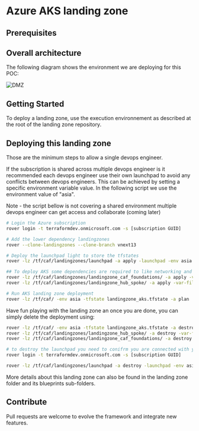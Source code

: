 # Azure AKS landing zone


## Prerequisites


## Overall architecture

The following diagram shows the environment we are deploying for this POC:

![DMZ](../../_pictures/hub_spoke/hybrid-network-hub-spoke.png)

## Getting Started

To deploy a landing zone, use the execution environnement as described at the root of the landing zone repository.

## Deploying this landing zone

Those are the minimum steps to allow a single devops engineer. 

If the subscription is shared across multiple devops engineer is it recommended each devops engineer use their own launchpad to avoid any conflicts between devops engineers. This can be achieved by setting a specific environment variable value. In the following script we use the environment value of "asia".

Note - the script bellow is not covering a shared environment multiple devops engineer can get access and collaborate (coming later)

```bash
# Login the Azure subscription
rover login -t terraformdev.onmicrosoft.com -s [subscription GUID]

# Add the lower dependency landingzones
rover --clone-landingzones --clone-branch vnext13

# Deploy the launchpad light to store the tfstates
rover -lz /tf/caf/landingzones/launchpad -a apply -launchpad -env asia

## To deploy AKS some dependencies are required to like networking and some acounting, security and governance services are required.
rover -lz /tf/caf/landingzones/landingzone_caf_foundations/ -a apply -var-file /tf/caf/configuration/landingzone_caf_foundations.tfvars -env asia
rover -lz /tf/caf/landingzones/landingzone_hub_spoke/ -a apply -var-file /tf/caf/configuration/landingzone_hub_spoke.tfvars -env asia -tfstate landingzone_networking.tfstate

# Run AKS landing zone deployment
rover -lz /tf/caf/ -env asia -tfstate landingzone_aks.tfstate -a plan
```

Have fun playing with the landing zone an once you are done, you can simply delete the deployment using:

```bash
rover -lz /tf/caf/ -env asia -tfstate landingzone_aks.tfstate -a destroy -auto-approve
rover -lz /tf/caf/landingzones/landingzone_hub_spoke/ -a destroy -var-file /tf/caf/configuration/landingzone_hub_spoke.tfvars -env asia -tfstate landingzone_networking.tfstate
rover -lz /tf/caf/landingzones/landingzone_caf_foundations/ -a destroy -var-file /tf/caf/configuration/landingzone_caf_foundations.tfvars -env asia

# to destroy the launchpad you need to conifrm you are connected with your user. If not reconnect with
rover login -t terraformdev.onmicrosoft.com -s [subscription GUID]

rover -lz /tf/caf/landingzones/launchpad -a destroy -launchpad -env asia
```

More details about this landing zone can also be found in the landing zone folder and its blueprints sub-folders.

## Contribute

Pull requests are welcome to evolve the framework and integrate new features.
